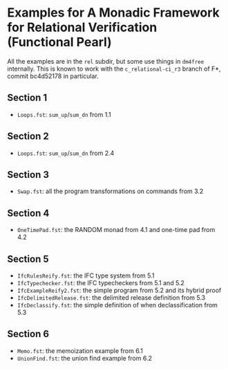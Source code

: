 
# Examples for A Monadic Framework for Relational Verification (Functional Pearl)

All the examples are in the `rel` subdir, but some use things in
`dm4free` internally. This is known to work with the
`c_relational-ci_r3` branch of F*, commit bc4d52178 in particular.

## Section 1

- `Loops.fst`: `sum_up`/`sum_dn` from 1.1

## Section 2

- `Loops.fst`: `sum_up`/`sum_dn` from 2.4

## Section 3

- `Swap.fst`: all the program transformations on commands from 3.2

## Section 4

- `OneTimePad.fst`: the RANDOM monad from 4.1 and one-time pad from 4.2

## Section 5

- `IfcRulesReify.fst`: the IFC type system from 5.1
- `IfcTypechecker.fst`: the IFC typecheckers from 5.1 and 5.2
- `IfcExampleReify2.fst`: the simple program from 5.2 and its hybrid proof
- `IfcDelimitedRelease.fst`: the delimited release definition from 5.3
- `IfcDeclassify.fst`: the simple definition of when declassification from 5.3

## Section 6

- `Memo.fst`: the memoization example from 6.1
- `UnionFind.fst`: the union find example from 6.2

